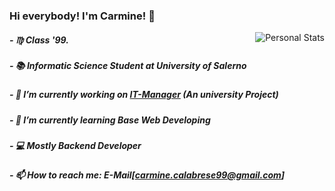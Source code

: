 ### Hi everybody! I'm Carmine! 👋                                                                         
<img align="right" src="https://github-readme-stats.vercel.app/api?username=carmineh&count_private=true&count_private=true&show_icons=true" alt="Personal Stats">

##### - ♍ Class '99.
##### - 📚 Informatic Science Student at University of Salerno
##### - 🔭 I’m currently working on <a href="https://github.com/Carmineh/IT-Manager" alt="University Project">IT-Manager</a> (An university Project)
##### - 🌱 I’m currently learning Base Web Developing
##### - 💻 Mostly Backend Developer
##### - 📫 How to reach me: E-Mail[carmine.calabrese99@gmail.com]
